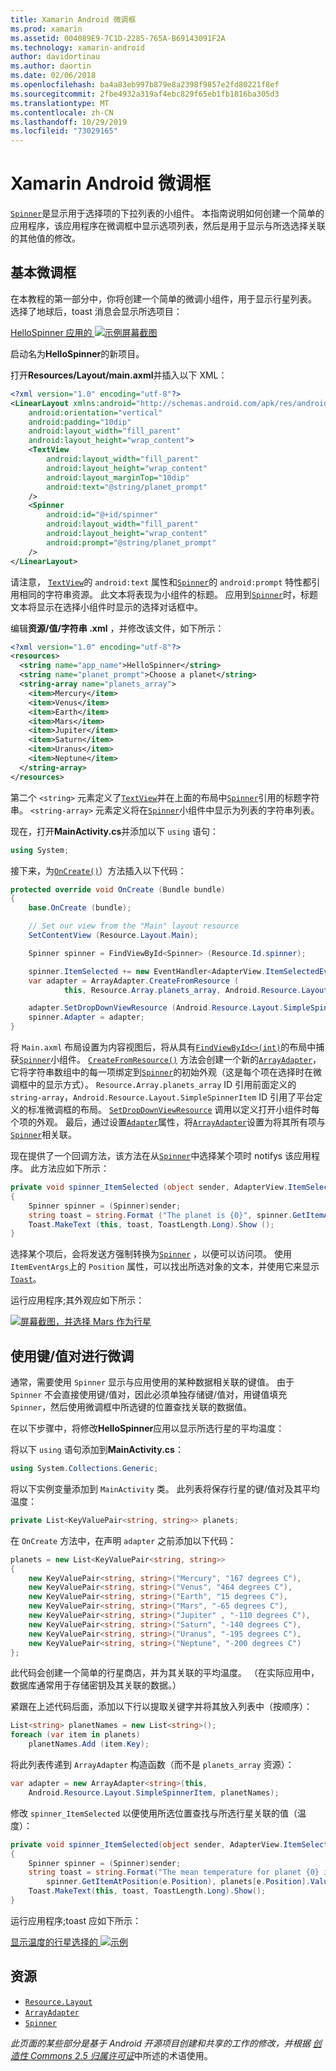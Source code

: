 ```yaml
---
title: Xamarin Android 微调框
ms.prod: xamarin
ms.assetid: 004089E9-7C1D-2285-765A-B69143091F2A
ms.technology: xamarin-android
author: davidortinau
ms.author: daortin
ms.date: 02/06/2018
ms.openlocfilehash: ba4a83eb997b879e8a2398f9857e2fd80221f8ef
ms.sourcegitcommit: 2fbe4932a319af4ebc829f65eb1fb1816ba305d3
ms.translationtype: MT
ms.contentlocale: zh-CN
ms.lasthandoff: 10/29/2019
ms.locfileid: "73029165"
---
```

# <a name="xamarinandroid-spinner"></a>Xamarin Android 微调框

[`Spinner`](xref:Android.Widget.Spinner)是显示用于选择项的下拉列表的小组件。 本指南说明如何创建一个简单的应用程序，该应用程序在微调框中显示选项列表，然后是用于显示与所选选择关联的其他值的修改。

## <a name="basic-spinner"></a>基本微调框

在本教程的第一部分中，你将创建一个简单的微调小组件，用于显示行星列表。 选择了地球后，toast 消息会显示所选项目：

[HelloSpinner 应用的 ![示例屏幕截图](spinner-images/01-example-screenshots-sml.png)](spinner-images/01-example-screenshots.png#lightbox)

启动名为**HelloSpinner**的新项目。

打开**Resources/Layout/main.axml**并插入以下 XML：

```xml
<?xml version="1.0" encoding="utf-8"?>
<LinearLayout xmlns:android="http://schemas.android.com/apk/res/android"
    android:orientation="vertical"
    android:padding="10dip"
    android:layout_width="fill_parent"
    android:layout_height="wrap_content">
    <TextView
        android:layout_width="fill_parent"
        android:layout_height="wrap_content"
        android:layout_marginTop="10dip"
        android:text="@string/planet_prompt"
    />
    <Spinner
        android:id="@+id/spinner"
        android:layout_width="fill_parent"
        android:layout_height="wrap_content"
        android:prompt="@string/planet_prompt"
    />
</LinearLayout>
```

请注意， [`TextView`](xref:Android.Widget.TextView)的 `android:text` 属性和[`Spinner`](xref:Android.Widget.Spinner)的 `android:prompt` 特性都引用相同的字符串资源。 此文本将表现为小组件的标题。 应用到[`Spinner`](xref:Android.Widget.Spinner)时，标题文本将显示在选择小组件时显示的选择对话框中。

编辑**资源/值/字符串 .xml** ，并修改该文件，如下所示：

```xml
<?xml version="1.0" encoding="utf-8"?>
<resources>
  <string name="app_name">HelloSpinner</string>
  <string name="planet_prompt">Choose a planet</string>
  <string-array name="planets_array">
    <item>Mercury</item>
    <item>Venus</item>
    <item>Earth</item>
    <item>Mars</item>
    <item>Jupiter</item>
    <item>Saturn</item>
    <item>Uranus</item>
    <item>Neptune</item>
  </string-array>
</resources>
```

第二个 `<string>` 元素定义了[`TextView`](xref:Android.Widget.TextView)并在上面的布局中[`Spinner`](xref:Android.Widget.Spinner)引用的标题字符串。
`<string-array>` 元素定义将在[`Spinner`](xref:Android.Widget.Spinner)小组件中显示为列表的字符串列表。

现在，打开**MainActivity.cs**并添加以下 `using` 语句：

```csharp
using System;
```

接下来，为[`OnCreate()`](xref:Android.App.Activity.OnCreate*)）方法插入以下代码：

```csharp
protected override void OnCreate (Bundle bundle)
{
    base.OnCreate (bundle);

    // Set our view from the "Main" layout resource
    SetContentView (Resource.Layout.Main);

    Spinner spinner = FindViewById<Spinner> (Resource.Id.spinner);

    spinner.ItemSelected += new EventHandler<AdapterView.ItemSelectedEventArgs> (spinner_ItemSelected);
    var adapter = ArrayAdapter.CreateFromResource (
            this, Resource.Array.planets_array, Android.Resource.Layout.SimpleSpinnerItem);

    adapter.SetDropDownViewResource (Android.Resource.Layout.SimpleSpinnerDropDownItem);
    spinner.Adapter = adapter;
}
```

将 `Main.axml` 布局设置为内容视图后，将从具有[`FindViewById<>(int)`](xref:Android.App.Activity.FindViewById*)的布局中捕获[`Spinner`](xref:Android.Widget.Spinner)小组件。
[`CreateFromResource()`](xref:Android.Widget.ArrayAdapter.CreateFromResource*)
方法会创建一个新的[`ArrayAdapter`](xref:Android.Widget.ArrayAdapter)，它将字符串数组中的每一项绑定到[`Spinner`](xref:Android.Widget.Spinner)的初始外观（这是每个项在选择时在微调框中的显示方式）。 `Resource.Array.planets_array` ID 引用前面定义的 `string-array`，`Android.Resource.Layout.SimpleSpinnerItem` ID 引用了平台定义的标准微调框的布局。
[`SetDropDownViewResource`](xref:Android.Widget.ArrayAdapter.SetDropDownViewResource*)
调用以定义打开小组件时每个项的外观。 最后，通过设置[`Adapter`](xref:Android.Widget.ArrayAdapter)属性，将[`ArrayAdapter`](xref:Android.Widget.ArrayAdapter)设置为将其所有项与[`Spinner`](xref:Android.Widget.Spinner)相关联。

现在提供了一个回调方法，该方法在从[`Spinner`](xref:Android.Widget.Spinner)中选择某个项时 notifys 该应用程序。 此方法应如下所示：

```csharp
private void spinner_ItemSelected (object sender, AdapterView.ItemSelectedEventArgs e)
{
    Spinner spinner = (Spinner)sender;
    string toast = string.Format ("The planet is {0}", spinner.GetItemAtPosition (e.Position));
    Toast.MakeText (this, toast, ToastLength.Long).Show ();
}
```

选择某个项后，会将发送方强制转换为[`Spinner`](xref:Android.Widget.Spinner) ，以便可以访问项。 使用 `ItemEventArgs`上的 `Position` 属性，可以找出所选对象的文本，并使用它来显示[`Toast`](xref:Android.Widget.Toast)。

运行应用程序;其外观应如下所示：

[![屏幕截图，并选择 Mars 作为行星](spinner-images/02-basic-example-sml.png)](spinner-images/02-basic-example.png#lightbox)

## <a name="spinner-using-keyvalue-pairs"></a>使用键/值对进行微调

通常，需要使用 `Spinner` 显示与应用使用的某种数据相关联的键值。 由于 `Spinner` 不会直接使用键/值对，因此必须单独存储键/值对，用键值填充 `Spinner`，然后使用微调框中所选键的位置查找关联的数据值。 

在以下步骤中，将修改**HelloSpinner**应用以显示所选行星的平均温度：

将以下 `using` 语句添加到**MainActivity.cs**：

```csharp
using System.Collections.Generic;
```

将以下实例变量添加到 `MainActivity` 类。
此列表将保存行星的键/值对及其平均温度：

```csharp
private List<KeyValuePair<string, string>> planets;
```

在 `OnCreate` 方法中，在声明 `adapter` 之前添加以下代码：

```csharp
planets = new List<KeyValuePair<string, string>>
{
    new KeyValuePair<string, string>("Mercury", "167 degrees C"),
    new KeyValuePair<string, string>("Venus", "464 degrees C"),
    new KeyValuePair<string, string>("Earth", "15 degrees C"),
    new KeyValuePair<string, string>("Mars", "-65 degrees C"),
    new KeyValuePair<string, string>("Jupiter" , "-110 degrees C"),
    new KeyValuePair<string, string>("Saturn", "-140 degrees C"),
    new KeyValuePair<string, string>("Uranus", "-195 degrees C"),
    new KeyValuePair<string, string>("Neptune", "-200 degrees C")
};
```

此代码会创建一个简单的行星商店，并为其关联的平均温度。 （在实际应用中，数据库通常用于存储密钥及其关联的数据。）

紧跟在上述代码后面，添加以下行以提取关键字并将其放入列表中（按顺序）：

```csharp
List<string> planetNames = new List<string>();
foreach (var item in planets)
    planetNames.Add (item.Key);
```

将此列表传递到 `ArrayAdapter` 构造函数（而不是 `planets_array` 资源）：

```csharp
var adapter = new ArrayAdapter<string>(this,
    Android.Resource.Layout.SimpleSpinnerItem, planetNames);
```

修改 `spinner_ItemSelected` 以便使用所选位置查找与所选行星关联的值（温度）：

```csharp
private void spinner_ItemSelected(object sender, AdapterView.ItemSelectedEventArgs e)
{
    Spinner spinner = (Spinner)sender;
    string toast = string.Format("The mean temperature for planet {0} is {1}",
        spinner.GetItemAtPosition(e.Position), planets[e.Position].Value);
    Toast.MakeText(this, toast, ToastLength.Long).Show();
}
```

运行应用程序;toast 应如下所示：

[显示温度的行星选择的 ![示例](spinner-images/03-keyvalue-example-sml.png)](spinner-images/03-keyvalue-example.png#lightbox)

## <a name="resources"></a>资源

- [`Resource.Layout`](xref:Android.Resource.Layout)
- [`ArrayAdapter`](xref:Android.Widget.ArrayAdapter)
- [`Spinner`](xref:Android.Widget.Spinner)

*此页面的某些部分是基于 Android 开源项目创建和共享的工作的修改，并根据*
[*创造性 Commons 2.5 归属许可证*](https://creativecommons.org/licenses/by/2.5/)中所述的术语使用。
